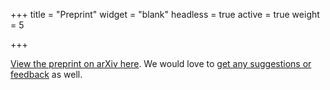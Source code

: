 +++
title = "Preprint"
widget = "blank"
headless = true
active = true
weight = 5

+++

[View the preprint on arXiv here](https://arxiv.org/abs/2009.10277). We would love to [get any suggestions or feedback](#contact) as well.
